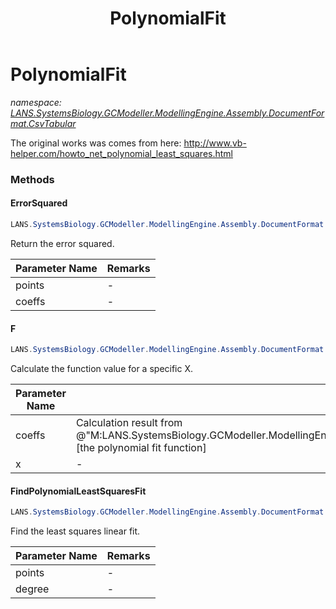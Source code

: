 ﻿---
title: PolynomialFit
---

# PolynomialFit
_namespace: [LANS.SystemsBiology.GCModeller.ModellingEngine.Assembly.DocumentFormat.CsvTabular](N-LANS.SystemsBiology.GCModeller.ModellingEngine.Assembly.DocumentFormat.CsvTabular.html)_

The original works was comes from here: http://www.vb-helper.com/howto_net_polynomial_least_squares.html

### Methods

#### ErrorSquared
```csharp
LANS.SystemsBiology.GCModeller.ModellingEngine.Assembly.DocumentFormat.CsvTabular.PolynomialFit.ErrorSquared(LANS.SystemsBiology.GCModeller.ModellingEngine.Assembly.DocumentFormat.CsvTabular.PolynomialFit.PointF[],System.Double[])
```
Return the error squared.

|Parameter Name|Remarks|
|--------------|-------|
|points|-|
|coeffs|-|


#### F
```csharp
LANS.SystemsBiology.GCModeller.ModellingEngine.Assembly.DocumentFormat.CsvTabular.PolynomialFit.F(System.Double[],System.Double)
```
Calculate the function value for a specific X.

|Parameter Name|Remarks|
|--------------|-------|
|coeffs|Calculation result from @"M:LANS.SystemsBiology.GCModeller.ModellingEngine.Assembly.DocumentFormat.CsvTabular.PolynomialFit.FindPolynomialLeastSquaresFit(LANS.SystemsBiology.GCModeller.ModellingEngine.Assembly.DocumentFormat.CsvTabular.PolynomialFit.PointF[],System.Int32)"[the polynomial fit function]|
|x|-|


#### FindPolynomialLeastSquaresFit
```csharp
LANS.SystemsBiology.GCModeller.ModellingEngine.Assembly.DocumentFormat.CsvTabular.PolynomialFit.FindPolynomialLeastSquaresFit(LANS.SystemsBiology.GCModeller.ModellingEngine.Assembly.DocumentFormat.CsvTabular.PolynomialFit.PointF[],System.Int32)
```
Find the least squares linear fit.

|Parameter Name|Remarks|
|--------------|-------|
|points|-|
|degree|-|





